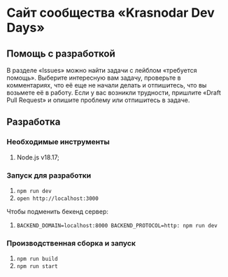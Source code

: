 # Сайт сообщества «Krasnodar Dev Days»

## Помощь с разработкой

В разделе «Issues» можно найти задачи с лейблом «требуется помощь».
Выберите интересную вам задачу, проверьте в комментариях,
что её еще не начали делать и отпишитесь, что вы возьмете её в работу.
Если у вас возникли трудности, пришлите «Draft Pull Request» и опишите проблему
или отпишитесь в задаче.

## Разработка

### Необходимые инструменты

1. Node.js v18.17;

### Запуск для разработки

1. `npm run dev`
1. `open http://localhost:3000`

Чтобы подменить бекенд сервер:

1. `BACKEND_DOMAIN=localhost:8000 BACKEND_PROTOCOL=http: npm run dev`

### Производственная сборка и запуск

1. `npm run build`
1. `npm run start`
